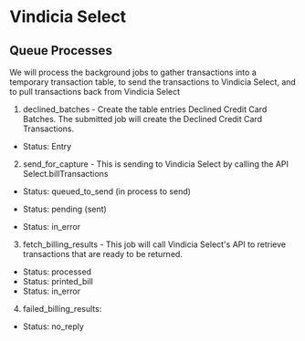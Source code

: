 # Vindicia Select

## Queue Processes
We will process the background jobs to gather transactions into a temporary transaction table, to send the transactions to Vindicia Select, and to pull transactions back from Vindicia Select
1. declined_batches - Create the table entries Declined Credit Card Batches. The submitted job will create the Declined Credit Card Transactions.

* Status: Entry

2. send_for_capture - This is sending to Vindicia Select by calling the API Select.billTransactions

* Status: queued_to_send (in process to send)

* Status: pending (sent)

* Status: in_error

3. fetch_billing_results - This job will call Vindicia Select's API to retrieve transactions that are ready to be returned.
* Status: processed
* Status: printed_bill
* Status: in_error
4. failed_billing_results:
* Status: no_reply
